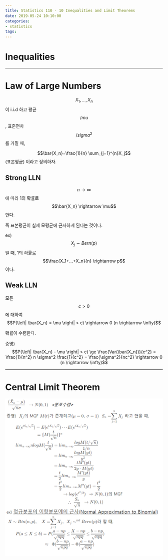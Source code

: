 ```yaml
---
title: Statistics 110 - 10 Inequalities and Limit Theorems
date: 2019-05-24 10:10:00
categories:
- statistics
tags:
---
```


# Inequalities

---

# Law of Large Numbers

$$X_1,...,X_n$$ 이 i.i.d 하고 평균 $$/mu$$, 표준편차 $$/sigma^2$$를 가질 때,

$$\bar{X_n}=\frac{1}{n} \sum_{j=1}^{n}X_j$$ (표본평균) 이라고 정의하자.

## Strong LLN

$$n \rightarrow \infty$$ 에 따라 1의 확률로 $$\bar{X_n} \rightarrow \mu$$ 한다.

즉 표본평균이 실제 모평균에 근사하게 된다는 것이다.

ex) $$X_j \sim Bern(p)$$ 일 때, 1의 확률로 $$\frac{X_1+...+X_n}{n} \rightarrow p$$ 이다.

## Weak LLN

모든 $$c > 0$$에 대하여 $$P(\left| \bar{X_n} = \mu \right| > c) \rightarrow 0 (n \rightarrow \infty)$$

확률이 수렴한다.

증명) $$P(\left| \bar{X_n} - \mu \right| > c) \ge \frac{Var(\bar{X_n})}{c^2} = \frac{1}{n^2} n \sigma^2 \frac{1}{c^2} = \frac{\sigma^2}{nc^2} \rightarrow 0 (n \rightarrow \infty)$$

---

# Central Limit Theorem

![10-1](/assets/figures/ST/10-1.PNG)
